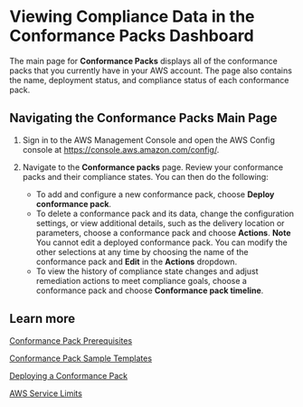 # Viewing Compliance Data in the Conformance Packs Dashboard<a name="conformance-pack-dashboard"></a>

The main page for **Conformance Packs** displays all of the conformance packs that you currently have in your AWS account\. The page also contains the name, deployment status, and compliance status of each conformance pack\.

## Navigating the Conformance Packs Main Page<a name="use-cpack-view"></a>

1. Sign in to the AWS Management Console and open the AWS Config console at [https://console\.aws\.amazon\.com/config/](https://console.aws.amazon.com/config/)\.

1. Navigate to the **Conformance packs** page\. Review your conformance packs and their compliance states\. You can then do the following:
   + To add and configure a new conformance pack, choose **Deploy conformance pack**\.
   + To delete a conformance pack and its data, change the configuration settings, or view additional details, such as the delivery location or parameters, choose a conformance pack and choose **Actions**\.
**Note**  
You cannot edit a deployed conformance pack\. You can modify the other selections at any time by choosing the name of the conformance pack and **Edit** in the **Actions** dropdown\.
   + To view the history of compliance state changes and adjust remediation actions to meet compliance goals, choose a conformance pack and choose **Conformance pack timeline**\.

## Learn more<a name="cpack-learn"></a>

[Conformance Pack Prerequisites](https://docs.aws.amazon.com/config/latest/developerguide/cpack-prerequisites.html)

[Conformance Pack Sample Templates](https://docs.aws.amazon.com/config/latest/developerguide/conformancepack-sample-templates.html)

[Deploying a Conformance Pack](https://docs.aws.amazon.com/config/latest/developerguide/conformance-pack-console.html)

[AWS Service Limits](https://docs.aws.amazon.com/config/latest/developerguide/configlimits.html)